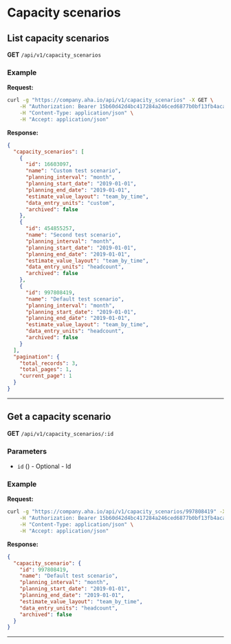 # Capacity scenarios

## List capacity scenarios

**GET** `/api/v1/capacity_scenarios`

### Example
**Request:**
```bash
curl -g "https://company.aha.io/api/v1/capacity_scenarios" -X GET \
	-H "Authorization: Bearer 15b60d42d4bc417284a246ced6877b0bf13fb4aca415f7b55f7006bc3694a8ab" \
	-H "Content-Type: application/json" \
	-H "Accept: application/json"
```

**Response:**
```json
{
  "capacity_scenarios": [
    {
      "id": 16603097,
      "name": "Custom test scenario",
      "planning_interval": "month",
      "planning_start_date": "2019-01-01",
      "planning_end_date": "2019-01-01",
      "estimate_value_layout": "team_by_time",
      "data_entry_units": "custom",
      "archived": false
    },
    {
      "id": 454855257,
      "name": "Second test scenario",
      "planning_interval": "month",
      "planning_start_date": "2019-01-01",
      "planning_end_date": "2019-01-01",
      "estimate_value_layout": "team_by_time",
      "data_entry_units": "headcount",
      "archived": false
    },
    {
      "id": 997808419,
      "name": "Default test scenario",
      "planning_interval": "month",
      "planning_start_date": "2019-01-01",
      "planning_end_date": "2019-01-01",
      "estimate_value_layout": "team_by_time",
      "data_entry_units": "headcount",
      "archived": false
    }
  ],
  "pagination": {
    "total_records": 3,
    "total_pages": 1,
    "current_page": 1
  }
}
```

---

## Get a capacity scenario

**GET** `/api/v1/capacity_scenarios/:id`

### Parameters
- `id` () - Optional - Id

### Example
**Request:**
```bash
curl -g "https://company.aha.io/api/v1/capacity_scenarios/997808419" -X GET \
	-H "Authorization: Bearer 15b60d42d4bc417284a246ced6877b0bf13fb4aca415f7b55f7006bc3694a8ab" \
	-H "Content-Type: application/json" \
	-H "Accept: application/json"
```

**Response:**
```json
{
  "capacity_scenario": {
    "id": 997808419,
    "name": "Default test scenario",
    "planning_interval": "month",
    "planning_start_date": "2019-01-01",
    "planning_end_date": "2019-01-01",
    "estimate_value_layout": "team_by_time",
    "data_entry_units": "headcount",
    "archived": false
  }
}
```

---
